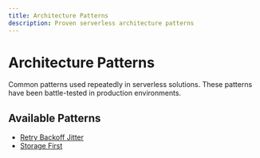 ```yaml
---
title: Architecture Patterns
description: Proven serverless architecture patterns
---
```


# Architecture Patterns

Common patterns used repeatedly in serverless solutions. These patterns have been battle-tested in production environments.

## Available Patterns

- [Retry Backoff Jitter](./retry-backoff-jitter/)
- [Storage First](./storage-first/)
